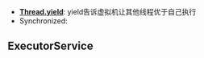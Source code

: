 - **[Thread.yield](http://www.importnew.com/14958.html)**: yield告诉虚拟机让其他线程优于自己执行
- Synchronized:



	

## ExecutorService
